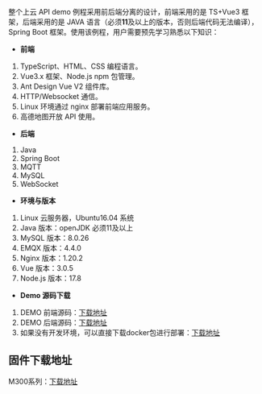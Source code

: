 整个上云 API demo 例程采用前后端分离的设计，前端采用的是 TS+Vue3 框架，后端采用的是 JAVA 语言（必须**11**及以上的版本，否则后端代码无法编译），Spring Boot 框架。使用该例程，用户需要预先学习熟悉以下知识：

- **前端**

1. TypeScript、HTML、CSS 编程语言。
2. Vue3.x 框架、Node.js npm 包管理。
3. Ant Design Vue V2 组件库。
4. HTTP/Websocket 通信。
5. Linux 环境通过 nginx 部署前端应用服务。
6. 高德地图开放 API 使用。

- **后端**

1. Java
2. Spring Boot
3. MQTT
4. MySQL
5. WebSocket

- **环境与版本**

1. Linux 云服务器，Ubuntu16.04 系统
2. Java 版本：openJDK 必须11及以上
3. MySQL 版本：8.0.26
4. EMQX 版本：4.4.0
5. Nginx 版本：1.20.2
6. Vue 版本：3.0.5
7. Node.js 版本：17.8

- **Demo 源码下载**

1. DEMO 前端源码：[下载地址](https://github.com/dji-sdk/Cloud-API-Demo-Web)
2. DEMO 后端源码：[下载地址](https://github.com/dji-sdk/DJI-Cloud-API-Demo)
3. 如果没有开发环境，可以直接下载docker包进行部署：[下载地址](https://terra-sz-hc1pro-cloudapi.oss-cn-shenzhen.aliyuncs.com/c0af9fe0d7eb4f35a8fe5b695e4d0b96/docker/cloud_api_sample_docker_1.0.0.zip)

## 固件下载地址
M300系列：[下载地址](https://fh.dji.com/agree/manual)
